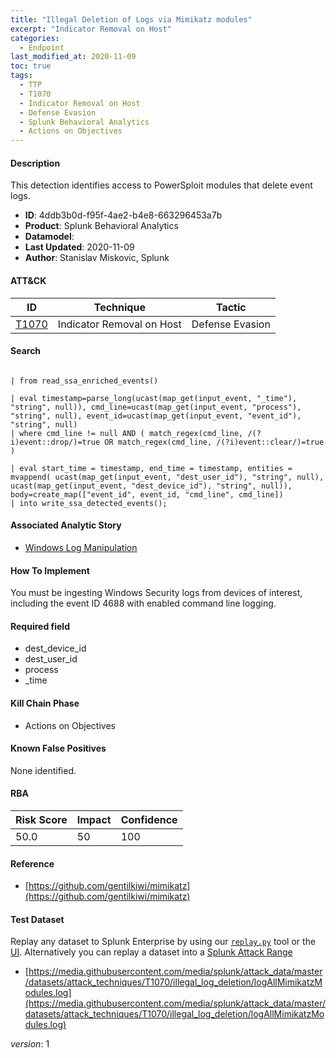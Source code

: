 ```yaml
---
title: "Illegal Deletion of Logs via Mimikatz modules"
excerpt: "Indicator Removal on Host"
categories:
  - Endpoint
last_modified_at: 2020-11-09
toc: true
tags:
  - TTP
  - T1070
  - Indicator Removal on Host
  - Defense Evasion
  - Splunk Behavioral Analytics
  - Actions on Objectives
---
```




#### Description

This detection identifies access to PowerSploit modules that delete event logs.

- **ID**: 4ddb3b0d-f95f-4ae2-b4e8-663296453a7b
- **Product**: Splunk Behavioral Analytics
- **Datamodel**: 
- **Last Updated**: 2020-11-09
- **Author**: Stanislav Miskovic, Splunk


#### ATT&CK

| ID          | Technique   | Tactic       |
| ----------- | ----------- |--------------|
| [T1070](https://attack.mitre.org/techniques/T1070/) | Indicator Removal on Host | Defense Evasion |


#### Search

```

| from read_ssa_enriched_events()

| eval timestamp=parse_long(ucast(map_get(input_event, "_time"), "string", null)), cmd_line=ucast(map_get(input_event, "process"), "string", null), event_id=ucast(map_get(input_event, "event_id"), "string", null) 
| where cmd_line != null AND ( match_regex(cmd_line, /(?i)event::drop/)=true OR match_regex(cmd_line, /(?i)event::clear/)=true )

| eval start_time = timestamp, end_time = timestamp, entities = mvappend( ucast(map_get(input_event, "dest_user_id"), "string", null), ucast(map_get(input_event, "dest_device_id"), "string", null)), body=create_map(["event_id", event_id, "cmd_line", cmd_line]) 
| into write_ssa_detected_events();
```

#### Associated Analytic Story
* [Windows Log Manipulation](/stories/windows_log_manipulation)


#### How To Implement
You must be ingesting Windows Security logs from devices of interest, including the event ID 4688 with enabled command line logging.

#### Required field
* dest_device_id
* dest_user_id
* process
* _time


#### Kill Chain Phase
* Actions on Objectives


#### Known False Positives
None identified.



#### RBA

| Risk Score  | Impact      | Confidence   |
| ----------- | ----------- |--------------|
| 50.0 | 50 | 100 |



#### Reference

* [https://github.com/gentilkiwi/mimikatz](https://github.com/gentilkiwi/mimikatz)



#### Test Dataset
Replay any dataset to Splunk Enterprise by using our [`replay.py`](https://github.com/splunk/attack_data#using-replaypy) tool or the [UI](https://github.com/splunk/attack_data#using-ui).
Alternatively you can replay a dataset into a [Splunk Attack Range](https://github.com/splunk/attack_range#replay-dumps-into-attack-range-splunk-server)

* [https://media.githubusercontent.com/media/splunk/attack_data/master/datasets/attack_techniques/T1070/illegal_log_deletion/logAllMimikatzModules.log](https://media.githubusercontent.com/media/splunk/attack_data/master/datasets/attack_techniques/T1070/illegal_log_deletion/logAllMimikatzModules.log)


_version_: 1